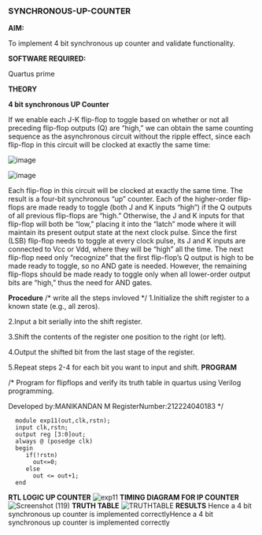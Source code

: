 ### SYNCHRONOUS-UP-COUNTER

**AIM:**

To implement 4 bit synchronous up counter and validate functionality.

**SOFTWARE REQUIRED:**

Quartus prime

**THEORY**

**4 bit synchronous UP Counter**

If we enable each J-K flip-flop to toggle based on whether or not all preceding flip-flop outputs (Q) are “high,” we can obtain the same counting sequence as the asynchronous circuit without the ripple effect, since each flip-flop in this circuit will be clocked at exactly the same time:

![image](https://github.com/naavaneetha/SYNCHRONOUS-UP-COUNTER/assets/154305477/d5db3fa0-e413-404c-b80e-b2f39d82e7e8)


![image](https://github.com/naavaneetha/SYNCHRONOUS-UP-COUNTER/assets/154305477/52cb61eb-d04b-442d-810c-31185a68410b)

Each flip-flop in this circuit will be clocked at exactly the same time.
The result is a four-bit synchronous “up” counter. Each of the higher-order flip-flops are made ready to toggle (both J and K inputs “high”) if the Q outputs of all previous flip-flops are “high.”
Otherwise, the J and K inputs for that flip-flop will both be “low,” placing it into the “latch” mode where it will maintain its present output state at the next clock pulse.
Since the first (LSB) flip-flop needs to toggle at every clock pulse, its J and K inputs are connected to Vcc or Vdd, where they will be “high” all the time.
The next flip-flop need only “recognize” that the first flip-flop’s Q output is high to be made ready to toggle, so no AND gate is needed.
However, the remaining flip-flops should be made ready to toggle only when all lower-order output bits are “high,” thus the need for AND gates.

**Procedure**
/* write all the steps invloved */
1.Initialize the shift register to a known state (e.g., all zeros).

2.Input a bit serially into the shift register.

3.Shift the contents of the register one position to the right (or left).

4.Output the shifted bit from the last stage of the register.

5.Repeat steps 2-4 for each bit you want to input and shift.
**PROGRAM**

/* Program for flipflops and verify its truth table in quartus using Verilog programming. 

Developed by:MANIKANDAN M RegisterNumber:212224040183
*/
~~~
  module exp11(out,clk,rstn);
  input clk,rstn;
  output reg [3:0]out;
  always @ (posedge clk)
  begin
     if(!rstn)
       out<=0;
     else 
       out <= out+1;
  end
~~~

**RTL LOGIC UP COUNTER**
![exp11](https://github.com/user-attachments/assets/5df5d3a3-4772-4911-ab6b-ea0d8b23ed15)
**TIMING DIAGRAM FOR IP COUNTER**
![Screenshot (119)](https://github.com/user-attachments/assets/0e0148a4-153b-4e15-be31-2a746e34b120)
**TRUTH TABLE**
![TRUTHTABLE](https://github.com/user-attachments/assets/5c4c2324-f582-4ddb-b4a6-3bb935a18727)
**RESULTS**
Hence a 4 bit synchronous up counter is implemented correctlyHence a 4 bit synchronous up counter is implemented correctly
